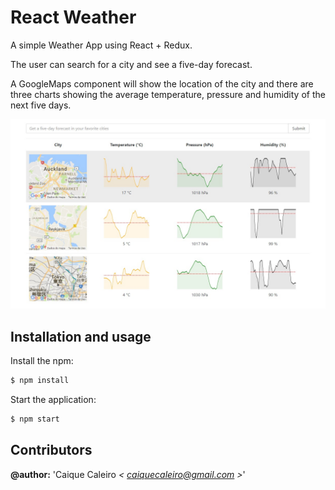 # React Weather
A simple Weather App using React + Redux.

The user can search for a city and see a five-day forecast. 

A GoogleMaps component will show the location of the city and 
there are three charts showing the average temperature, pressure 
and humidity of the next five days.

![React Weather'](https://raw.githubusercontent.com/caiquecaleiro/react-weather/master/img/github-app-preview.jpg)

## Installation and usage

Install the npm:
```bash
$ npm install
```

Start the application:
```bash
$ npm start
```

## Contributors  

**@author:** 'Caique Caleiro *< [caiquecaleiro@gmail.com](mailto:caiquecaleiro@gmail.com) >*' 